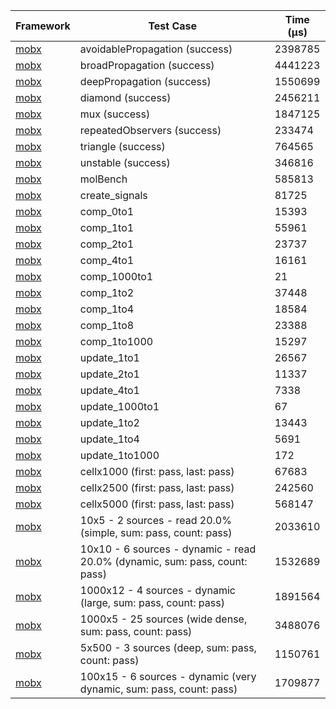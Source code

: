 | Framework | Test Case | Time (μs) |
| --- | --- | --- |
| [mobx](https://github.com/mobxjs/mobx.dart) | avoidablePropagation (success) | 2398785 |
| [mobx](https://github.com/mobxjs/mobx.dart) | broadPropagation (success) | 4441223 |
| [mobx](https://github.com/mobxjs/mobx.dart) | deepPropagation (success) | 1550699 |
| [mobx](https://github.com/mobxjs/mobx.dart) | diamond (success) | 2456211 |
| [mobx](https://github.com/mobxjs/mobx.dart) | mux (success) | 1847125 |
| [mobx](https://github.com/mobxjs/mobx.dart) | repeatedObservers (success) | 233474 |
| [mobx](https://github.com/mobxjs/mobx.dart) | triangle (success) | 764565 |
| [mobx](https://github.com/mobxjs/mobx.dart) | unstable (success) | 346816 |
| [mobx](https://github.com/mobxjs/mobx.dart) | molBench | 585813 |
| [mobx](https://github.com/mobxjs/mobx.dart) | create_signals | 81725 |
| [mobx](https://github.com/mobxjs/mobx.dart) | comp_0to1 | 15393 |
| [mobx](https://github.com/mobxjs/mobx.dart) | comp_1to1 | 55961 |
| [mobx](https://github.com/mobxjs/mobx.dart) | comp_2to1 | 23737 |
| [mobx](https://github.com/mobxjs/mobx.dart) | comp_4to1 | 16161 |
| [mobx](https://github.com/mobxjs/mobx.dart) | comp_1000to1 | 21 |
| [mobx](https://github.com/mobxjs/mobx.dart) | comp_1to2 | 37448 |
| [mobx](https://github.com/mobxjs/mobx.dart) | comp_1to4 | 18584 |
| [mobx](https://github.com/mobxjs/mobx.dart) | comp_1to8 | 23388 |
| [mobx](https://github.com/mobxjs/mobx.dart) | comp_1to1000 | 15297 |
| [mobx](https://github.com/mobxjs/mobx.dart) | update_1to1 | 26567 |
| [mobx](https://github.com/mobxjs/mobx.dart) | update_2to1 | 11337 |
| [mobx](https://github.com/mobxjs/mobx.dart) | update_4to1 | 7338 |
| [mobx](https://github.com/mobxjs/mobx.dart) | update_1000to1 | 67 |
| [mobx](https://github.com/mobxjs/mobx.dart) | update_1to2 | 13443 |
| [mobx](https://github.com/mobxjs/mobx.dart) | update_1to4 | 5691 |
| [mobx](https://github.com/mobxjs/mobx.dart) | update_1to1000 | 172 |
| [mobx](https://github.com/mobxjs/mobx.dart) | cellx1000 (first: pass, last: pass) | 67683 |
| [mobx](https://github.com/mobxjs/mobx.dart) | cellx2500 (first: pass, last: pass) | 242560 |
| [mobx](https://github.com/mobxjs/mobx.dart) | cellx5000 (first: pass, last: pass) | 568147 |
| [mobx](https://github.com/mobxjs/mobx.dart) | 10x5 - 2 sources - read 20.0% (simple, sum: pass, count: pass) | 2033610 |
| [mobx](https://github.com/mobxjs/mobx.dart) | 10x10 - 6 sources - dynamic - read 20.0% (dynamic, sum: pass, count: pass) | 1532689 |
| [mobx](https://github.com/mobxjs/mobx.dart) | 1000x12 - 4 sources - dynamic (large, sum: pass, count: pass) | 1891564 |
| [mobx](https://github.com/mobxjs/mobx.dart) | 1000x5 - 25 sources (wide dense, sum: pass, count: pass) | 3488076 |
| [mobx](https://github.com/mobxjs/mobx.dart) | 5x500 - 3 sources (deep, sum: pass, count: pass) | 1150761 |
| [mobx](https://github.com/mobxjs/mobx.dart) | 100x15 - 6 sources - dynamic (very dynamic, sum: pass, count: pass) | 1709877 |
